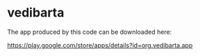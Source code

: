 # vedibarta

The app produced by this code can be downloaded here:

https://play.google.com/store/apps/details?id=org.vedibarta.app
